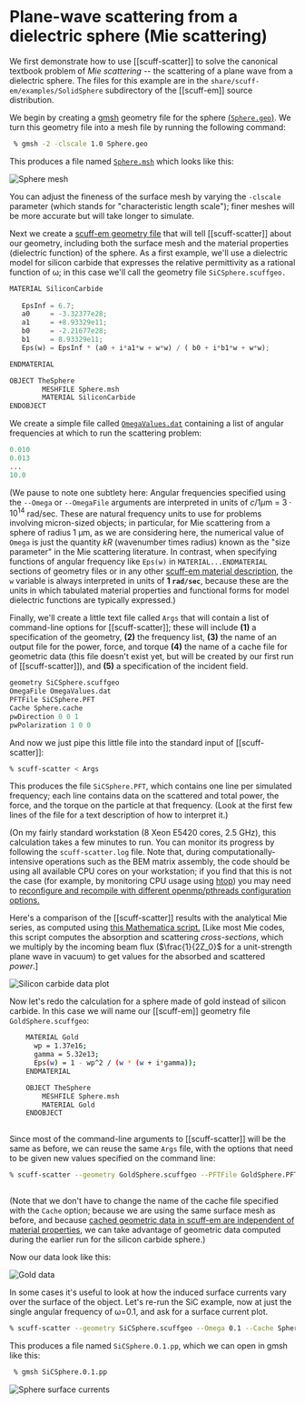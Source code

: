 # Plane-wave scattering from a dielectric sphere (Mie scattering)

We first demonstrate how to use [[scuff-scatter]] to solve the canonical textbook 
problem of *Mie scattering* -- the scattering of a plane wave from a dielectric 
sphere. The files for this example are in 
the `share/scuff-em/examples/SolidSphere` subdirectory of the [[scuff-em]]
source distribution.

We begin by creating a [<span class="SC">gmsh</span>](http://geuz.org/gmsh) geometry file for the 
sphere [(`Sphere.geo`)](Sphere.geo). We turn this geometry file into a mesh 
file by running the following command:

````bash
 % gmsh -2 -clscale 1.0 Sphere.geo
````

This produces a file named [`Sphere.msh`](Sphere.msh) which looks like this:

![Sphere mesh](SphereMesh.png)

You can adjust the fineness of the surface mesh by varying the `-clscale` parameter 
(which stands for "characteristic length scale"); finer meshes will be more accurate 
but will take longer to simulate.

Next we create a [<span class="SC">scuff-em</span> geometry file][scuffEMGeometries]
that will tell [[scuff-scatter]] about our geometry, including both the surface mesh 
and the material properties (dielectric function) of the sphere. As a first example, 
we'll use a dielectric model for silicon carbide that expresses the relative 
permittivity as a rational function of ω; in this case we'll call the geometry 
file `SiCSphere.scuffgeo.`

````python
MATERIAL SiliconCarbide
   
   EpsInf = 6.7;
   a0     = -3.32377e28;
   a1     = +8.93329e11;
   b0     = -2.21677e28;
   b1     = 8.93329e11;
   Eps(w) = EpsInf * (a0 + i*a1*w + w*w) / ( b0 + i*b1*w + w*w);

ENDMATERIAL 

OBJECT TheSphere
        MESHFILE Sphere.msh
        MATERIAL SiliconCarbide
ENDOBJECT
````

We create a simple file called [`OmegaValues.dat`](OmegaValues.dat) containing a 
list of angular frequencies at which to run the scattering problem:

````python
0.010
0.013
...
10.0
````

(We pause to note one subtlety here: Angular frequencies specified 
using the `--Omega` or `--OmegaFile` arguments are interpreted in 
units of $c / 1 \mu$m = $3\cdot 10^{14}$ rad/sec.
These are natural 
frequency units to use for problems involving micron-sized objects; 
in particular, for Mie scattering from a sphere of radius 1 μm, as 
we are considering here, the numerical value of `Omega` is just the 
quantity $kR$ (wavenumber times radius) known as the 
"size parameter" in the Mie scattering literature. In contrast, 
when specifying functions of angular frequency like `Eps(w)` in 
`MATERIAL...ENDMATERIAL` sections of geometry files or in any other 
[<span class="SC">scuff-em</span> material description][scuffEMMaterials], 
the `w` variable 
is always interpreted in units of **1 `rad/sec`**, because these are 
the units in which tabulated material properties and functional forms 
for model dielectric functions are typically expressed.)

Finally, we'll create a little text file called `Args` that will contain 
a list of command-line options for [[scuff-scatter]]; these will include 
**(1)** a specification of the geometry, **(2)** the frequency list, 
**(3)** the name of an output file for the power, force, and torque 
**(4)** the name of a cache file for geometric data (this file doesn't 
exist yet, but will be created by our first run of [[scuff-scatter]]), 
and **(5)** a specification of the incident field.

````python
geometry SiCSphere.scuffgeo
OmegaFile OmegaValues.dat
PFTFile SiCSphere.PFT
Cache Sphere.cache
pwDirection 0 0 1
pwPolarization 1 0 0
````

And now we just pipe this little file into the standard input of 
[[scuff-scatter]]:

````bash
% scuff-scatter < Args 
````

This produces the file `SiCSphere.PFT`, which contains one line per simulated 
frequency; each line contains data on the scattered and total power, the force, 
and the torque on the particle at that frequency. (Look at the first few lines
of the file for a text description of how to interpret it.)

(On my fairly standard workstation (8 Xeon E5420 cores, 2.5 GHz), this calculation 
takes a few minutes to run. You can monitor its progress by following the `scuff-scatter.log` 
file. Note that, during computationally-intensive operations such as the BEM matrix assembly, 
the code should be using all available CPU cores on your workstation; if you find that this is 
not the case (for example, by monitoring CPU usage using 
[<span class="SC">htop</span>](http://htop.sourceforge.net)) 
you may need to 
[reconfigure and recompile with different openmp/pthreads configuration options.][scuffEMInstallation]

Here's a comparison of the [[scuff-scatter]] results with the analytical Mie series, as computed 
using [this Mathematica script.](Mie.math) [Like most Mie codes, this script computes the 
absorption and scattering *cross-sections*, which we multiply by the incoming beam flux ($\frac{1}{2Z_0}$ for a unit-strength plane wave in vacuum) to get 
values for the absorbed and scattered *power*.]

![Silicon carbide data plot](SiCData.png)

Now let's redo the calculation for a sphere made of gold instead of silicon carbide.  In this case we will name our [[scuff-em]] geometry file `GoldSphere.scuffgeo`:

````bash
    MATERIAL Gold
      wp = 1.37e16;
      gamma = 5.32e13;
      Eps(w) = 1 - wp^2 / (w * (w + i*gamma));
    ENDMATERIAL

    OBJECT TheSphere
        MESHFILE Sphere.msh
        MATERIAL Gold
    ENDOBJECT
    
````

Since most of the command-line arguments to [[scuff-scatter]] will be the same as before, 
we can reuse the same `Args` file, with the options that need to be given new values 
specified on the command line:

````bash
% scuff-scatter --geometry GoldSphere.scuffgeo --PFTFile GoldSphere.PFT < Args
    
````

(Note that we don't have to change the name of the cache file specified with the `Cache` 
option; because we are using the same surface mesh as before, and because 
[cached geometric data in <span class="SC">scuff-em</span> are independent of material properties](http://homerreid.com/scuff-em/reference/scuffEMMisc.shtml#Caching), 
we can take advantage of geometric data computed during the earlier run for the silicon carbide sphere.)

Now our data look like this:

![Gold data](GoldData.png)

In some cases it's useful to look at how the induced surface currents vary over the surface of the object. 
Let's re-run the SiC example, now at just the single angular frequency of ω=0.1, and ask for a surface current plot.

````bash
% scuff-scatter --geometry SiCSphere.scuffgeo --Omega 0.1 --Cache Sphere.cache --pwDirection 0 0 1 --pwPolarization 1 0 0 --PlotSurfaceCurrents
````

This produces a file named `SiCSphere.0.1.pp`, which we can open in gmsh like this:

````bash
 % gmsh SiCSphere.0.1.pp
````

![Sphere surface currents](SphereSurfaceCurrents.png)

[scuffEMGeometries]:                  ../../reference/Geometries.md
[scuffEMMaterials]:                   ../../reference/Materials.md
[scuffEMInstallation]:                ../../reference/Installation.md
